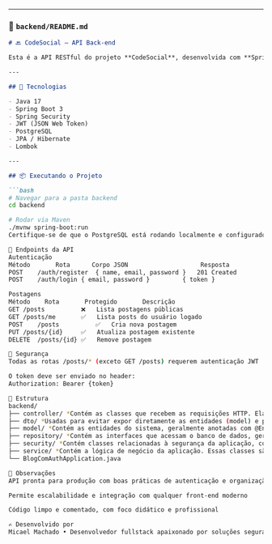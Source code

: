 
---

### 📁 `backend/README.md`

```markdown
# 🔙 CodeSocial — API Back-end

Esta é a API RESTful do projeto **CodeSocial**, desenvolvida com **Spring Boot** e banco de dados **PostgreSQL**. Ela fornece autenticação JWT, segurança com Spring Security e endpoints protegidos para gerenciamento de posts.

---

## 🔧 Tecnologias

- Java 17
- Spring Boot 3
- Spring Security
- JWT (JSON Web Token)
- PostgreSQL
- JPA / Hibernate
- Lombok

---

## 📦 Executando o Projeto

```bash
# Navegar para a pasta backend
cd backend

# Rodar via Maven
./mvnw spring-boot:run
Certifique-se de que o PostgreSQL está rodando localmente e configurado no application.properties

📑 Endpoints da API
Autenticação
Método	     Rota	   Corpo JSON	                 Resposta
POST	/auth/register	{ name, email, password }	201 Created
POST	/auth/login	{ email, password }	        { token }

Postagens
Método    Rota	     Protegido	     Descrição
GET	/posts	        ❌	Lista postagens públicas
GET	/posts/me       ✅	Lista posts do usuário logado
POST	/posts	        ✅	Cria nova postagem
PUT	/posts/{id}     ✅	Atualiza postagem existente
DELETE	/posts/{id}	✅	Remove postagem

🔐 Segurança
Todas as rotas /posts/* (exceto GET /posts) requerem autenticação JWT

O token deve ser enviado no header:
Authorization: Bearer {token}

📂 Estrutura
backend/
├── controller/ *Contém as classes que recebem as requisições HTTP. Elas definem os endpoints da aplicação e chamam os serviços apropriados*
├── dto/ *Usadas para evitar expor diretamente as entidades (model) e para controlar quais dados são enviados ou recebidos.*
├── model/ *Contém as entidades do sistema, geralmente anotadas com @Entity. Representam as tabelas do banco de dados e os objetos de domínio.*
├── repository/ *Contém as interfaces que acessam o banco de dados, geralmente estendendo JpaRepository. Responsáveis por operações como salvar, buscar, deletar, etc.
├── security/ *Contém classes relacionadas à segurança da aplicação, como configuração do Spring Security, filtros de autenticação, geração e validação de JWTs.*
├── service/ *Contém a lógica de negócio da aplicação. Essas classes são chamadas pelos controllers para executar as ações principais, como regras de validação, chamadas ao repositório, processamento de dados.
└── BlogComAuthApplication.java

💬 Observações
API pronta para produção com boas práticas de autenticação e organização

Permite escalabilidade e integração com qualquer front-end moderno

Código limpo e comentado, com foco didático e profissional

✍️ Desenvolvido por
Micael Machado • Desenvolvedor fullstack apaixonado por soluções seguras, escaláveis e com propósito.
